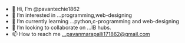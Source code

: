- 👋 Hi, I’m @pavantechie1862
- 👀 I’m interested in ...programming,web-designing
- 🌱 I’m currently learning ...python,c-programming and web-designing
- 💞️ I’m looking to collaborate on ...IB hubs.
- 📫 How to reach me ...pavanmarapalli171862@gmail.com

<!---
pavantechie1862/pavantechie1862 is a ✨ special ✨ repository because its `README.md` (this file) appears on your GitHub profile.
You can click the Preview link to take a look at your changes.
--->
